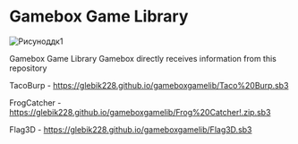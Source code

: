 # Gamebox Game Library
![Рисуноддк1](https://github.com/glebik228/gameboxgamelib/assets/127509426/232e108e-c351-4344-8d42-94c2254952d3)

Gamebox Game Library
Gamebox directly receives information from this repository

TacoBurp - https://glebik228.github.io/gameboxgamelib/Taco%20Burp.sb3

FrogCatcher - https://glebik228.github.io/gameboxgamelib/Frog%20Catcher!.zip.sb3

Flag3D - https://glebik228.github.io/gameboxgamelib/Flag3D.sb3
